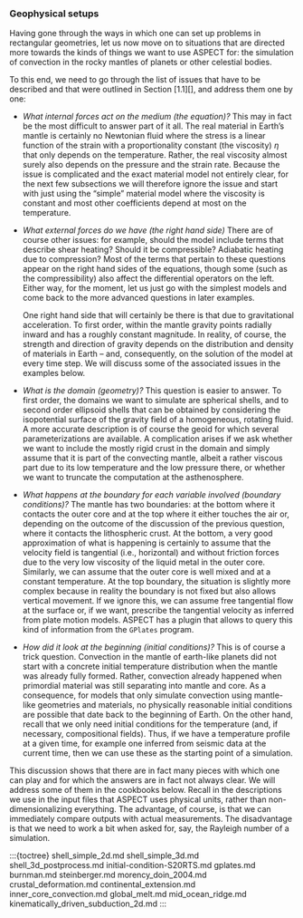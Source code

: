 ### Geophysical setups

Having gone through the ways in which one can set up problems in rectangular
geometries, let us now move on to situations that are directed more towards
the kinds of things we want to use <span class="smallcaps">ASPECT</span> for:
the simulation of convection in the rocky mantles of planets or other
celestial bodies.

To this end, we need to go through the list of issues that have to be
described and that were outlined in Section&nbsp;[1.1][], and address them one
by one:

-   *What internal forces act on the medium (the equation)?* This may in fact
    be the most difficult to answer part of it all. The real material in
    Earth&rsquo;s mantle is certainly no Newtonian fluid where the stress is a
    linear function of the strain with a proportionality constant (the
    viscosity) $\eta$ that only depends on the temperature. Rather, the real
    viscosity almost surely also depends on the pressure and the strain rate.
    Because the issue is complicated and the exact material model not entirely
    clear, for the next few subsections we will therefore ignore the issue and
    start with just using the &ldquo;simple&rdquo; material model where the
    viscosity is constant and most other coefficients depend at most on the
    temperature.

-   *What external forces do we have (the right hand side)* There are of
    course other issues: for example, should the model include terms that
    describe shear heating? Should it be compressible? Adiabatic heating due
    to compression? Most of the terms that pertain to these questions appear
    on the right hand sides of the equations, though some (such as the
    compressibility) also affect the differential operators on the left.
    Either way, for the moment, let us just go with the simplest models and
    come back to the more advanced questions in later examples.

    One right hand side that will certainly be there is that due to
    gravitational acceleration. To first order, within the mantle gravity
    points radially inward and has a roughly constant magnitude. In reality,
    of course, the strength and direction of gravity depends on the
    distribution and density of materials in Earth &ndash; and, consequently,
    on the solution of the model at every time step. We will discuss some of
    the associated issues in the examples below.

-   *What is the domain (geometry)?* This question is easier to answer. To
    first order, the domains we want to simulate are spherical shells, and to
    second order ellipsoid shells that can be obtained by considering the
    isopotential surface of the gravity field of a homogeneous, rotating
    fluid. A more accurate description is of course the geoid for which
    several parameterizations are available. A complication arises if we ask
    whether we want to include the mostly rigid crust in the domain and simply
    assume that it is part of the convecting mantle, albeit a rather viscous
    part due to its low temperature and the low pressure there, or whether we
    want to truncate the computation at the asthenosphere.

-   *What happens at the boundary for each variable involved (boundary
    conditions)?* The mantle has two boundaries: at the bottom where it
    contacts the outer core and at the top where it either touches the air or,
    depending on the outcome of the discussion of the previous question, where
    it contacts the lithospheric crust. At the bottom, a very good
    approximation of what is happening is certainly to assume that the
    velocity field is tangential (i.e., horizontal) and without friction
    forces due to the very low viscosity of the liquid metal in the outer
    core. Similarly, we can assume that the outer core is well mixed and at a
    constant temperature. At the top boundary, the situation is slightly more
    complex because in reality the boundary is not fixed but also allows
    vertical movement. If we ignore this, we can assume free tangential flow
    at the surface or, if we want, prescribe the tangential velocity as
    inferred from plate motion models. <span class="smallcaps">ASPECT</span>
    has a plugin that allows to query this kind of information from the
    `GPlates` program.

-   *How did it look at the beginning (initial conditions)?* This is of course
    a trick question. Convection in the mantle of earth-like planets did not
    start with a concrete initial temperature distribution when the mantle was
    already fully formed. Rather, convection already happened when primordial
    material was still separating into mantle and core. As a consequence, for
    models that only simulate convection using mantle-like geometries and
    materials, no physically reasonable initial conditions are possible that
    date back to the beginning of Earth. On the other hand, recall that we
    only need initial conditions for the temperature (and, if necessary,
    compositional fields). Thus, if we have a temperature profile at a given
    time, for example one inferred from seismic data at the current time, then
    we can use these as the starting point of a simulation.

This discussion shows that there are in fact many pieces with which one can
play and for which the answers are in fact not always clear. We will address
some of them in the cookbooks below. Recall in the descriptions we use in the
input files that <span class="smallcaps">ASPECT</span> uses physical units,
rather than non-dimensionalizing everything. The advantage, of course, is that
we can immediately compare outputs with actual measurements. The disadvantage
is that we need to work a bit when asked for, say, the Rayleigh number of a
simulation.

:::{toctree}
shell_simple_2d.md
shell_simple_3d.md
shell_3d_postprocess.md
initial-condition-S20RTS.md
gplates.md
burnman.md
steinberger.md
morency_doin_2004.md
crustal_deformation.md
continental_extension.md
inner_core_convection.md
global_melt.md
mid_ocean_ridge.md
kinematically_driven_subduction_2d.md
:::
